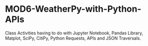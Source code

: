 # MOD6-WeatherPy-with-Python-APIs
Class Activities having to do with Jupyter Notebook, Pandas Library, Matplot, SciPy, CitiPy, Python Requests, APIs and JSON Traversals.
